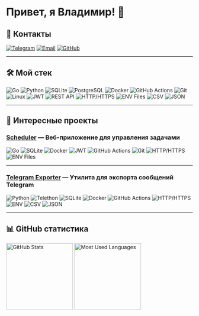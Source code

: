 # Привет, я Владимир! 👋  

## 🔗 Контакты  
[![Telegram](https://img.shields.io/badge/-Telegram-2CA5E0?style=flat-square&logo=telegram&logoColor=white)](https://t.me/vrsvladimir) [![Email](https://img.shields.io/badge/-Email-D14836?style=flat-square&logo=gmail&logoColor=white)](mailto:vrsvladimirgo@gmail.com) [![GitHub](https://img.shields.io/badge/-GitHub-181717?style=flat-square&logo=github&logoColor=white)](https://github.com/VladimirVereshchagin)

---

## 🛠 Мой стек
<p align="left">
  <img src="https://img.shields.io/badge/Go-%2300ADD8.svg?style=flat-square&logo=go&logoColor=white" alt="Go">
  <img src="https://img.shields.io/badge/Python-%233776AB.svg?style=flat-square&logo=python&logoColor=white" alt="Python">
  <img src="https://img.shields.io/badge/SQLite-%23003B57.svg?style=flat-square&logo=sqlite&logoColor=white" alt="SQLite">
  <img src="https://img.shields.io/badge/PostgreSQL-%23336791.svg?style=flat-square&logo=postgresql&logoColor=white" alt="PostgreSQL">
  <img src="https://img.shields.io/badge/Docker-%232496ED.svg?style=flat-square&logo=docker&logoColor=white" alt="Docker">
  <img src="https://img.shields.io/badge/GitHub%20Actions-%232671E5.svg?style=flat-square&logo=githubactions&logoColor=white" alt="GitHub Actions">
  <img src="https://img.shields.io/badge/Git-%23F05032.svg?style=flat-square&logo=git&logoColor=white" alt="Git">
  <img src="https://img.shields.io/badge/Linux-%23FCC624.svg?style=flat-square&logo=linux&logoColor=black" alt="Linux">
  <img src="https://img.shields.io/badge/JWT-%2300BCD4.svg?style=flat-square&logo=jsonwebtokens&logoColor=white" alt="JWT">
  <img src="https://img.shields.io/badge/REST-API-green?style=flat-square" alt="REST API">
  <img src="https://img.shields.io/badge/HTTP/HTTPS-%232C3E50.svg?style=flat-square&logo=http&logoColor=white" alt="HTTP/HTTPS">
  <img src="https://img.shields.io/badge/ENV-Variables-%234EC422.svg?style=flat-square" alt="ENV Files">
  <img src="https://img.shields.io/badge/CSV-%2324A148.svg?style=flat-square&logo=csv&logoColor=white" alt="CSV">
  <img src="https://img.shields.io/badge/JSON-%232E7D32.svg?style=flat-square&logo=json&logoColor=white" alt="JSON">
</p>

---

## 🎯 Интересные проекты  

### **[Scheduler](https://github.com/VladimirVereshchagin/scheduler)** — Веб-приложение для управления задачами  
![Go](https://img.shields.io/badge/Go-%2300ADD8.svg?style=flat-square&logo=go&logoColor=white) ![SQLite](https://img.shields.io/badge/SQLite-%23003B57.svg?style=flat-square&logo=sqlite&logoColor=white) ![Docker](https://img.shields.io/badge/Docker-%232496ED.svg?style=flat-square&logo=docker&logoColor=white) ![JWT](https://img.shields.io/badge/JWT-%2300BCD4.svg?style=flat-square&logo=jsonwebtokens&logoColor=white) ![GitHub Actions](https://img.shields.io/badge/CI%2FCD-%232671E5.svg?style=flat-square&logo=githubactions&logoColor=white) ![Git](https://img.shields.io/badge/Git-%23F05032.svg?style=flat-square&logo=git&logoColor=white) ![HTTP/HTTPS](https://img.shields.io/badge/HTTP/HTTPS-%232C3E50.svg?style=flat-square&logo=http&logoColor=white) ![ENV Files](https://img.shields.io/badge/ENV-Variables-%234EC422.svg?style=flat-square)

---

### **[Telegram Exporter](https://github.com/VladimirVereshchagin/telegram_exporter)** — Утилита для экспорта сообщений Telegram  
![Python](https://img.shields.io/badge/Python-%233776AB.svg?style=flat-square&logo=python&logoColor=white) ![Telethon](https://img.shields.io/badge/Telethon-%232C2D72.svg?style=flat-square&logo=telegram&logoColor=white) ![SQLite](https://img.shields.io/badge/SQLite-%23003B57.svg?style=flat-square&logo=sqlite&logoColor=white) ![Docker](https://img.shields.io/badge/Docker-%232496ED.svg?style=flat-square&logo=docker&logoColor=white) ![GitHub Actions](https://img.shields.io/badge/CI%2FCD-%232671E5.svg?style=flat-square&logo=githubactions&logoColor=white) ![HTTP/HTTPS](https://img.shields.io/badge/HTTP/HTTPS-%232C3E50.svg?style=flat-square&logo=http&logoColor=white) ![ENV](https://img.shields.io/badge/ENV-Variables-%234EC422.svg?style=flat-square) ![CSV](https://img.shields.io/badge/CSV-%2324A148.svg?style=flat-square&logo=csv&logoColor=white) ![JSON](https://img.shields.io/badge/JSON-%232E7D32.svg?style=flat-square&logo=json&logoColor=white)

---

## 📊 GitHub статистика
<p align="left">
  <img src="https://github-readme-stats.vercel.app/api?username=VladimirVereshchagin&show_icons=true&theme=tokyonight" alt="GitHub Stats" height="180px">
  <img src="https://github-readme-stats.vercel.app/api/top-langs/?username=VladimirVereshchagin&layout=compact&theme=tokyonight" alt="Most Used Languages" height="180px">
</p>
